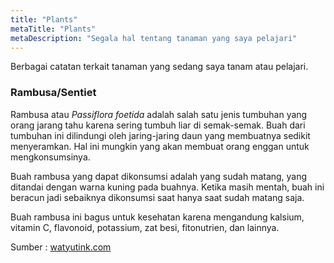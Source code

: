 ```yaml
---
title: "Plants"
metaTitle: "Plants"
metaDescription: "Segala hal tentang tanaman yang saya pelajari"
---
```

Berbagai catatan terkait tanaman yang sedang saya tanam atau pelajari.

### Rambusa/Sentiet
Rambusa atau *Passiflora foetida* adalah salah satu jenis tumbuhan yang orang jarang tahu karena sering tumbuh liar di semak-semak. Buah dari tumbuhan ini dilindungi oleh jaring-jaring daun yang membuatnya sedikit menyeramkan. Hal ini mungkin yang akan membuat orang enggan untuk mengkonsumsinya.

Buah rambusa yang dapat dikonsumsi adalah yang sudah matang, yang ditandai dengan warna kuning pada buahnya. Ketika masih mentah, buah ini beracun jadi sebaiknya dikonsumsi saat hanya saat sudah matang saja.

Buah rambusa ini bagus untuk kesehatan karena mengandung kalsium, vitamin C, flavonoid, potassium, zat besi, fitonutrien, dan lainnya.

Sumber : [watyutink.com](https://www.watyutink.com/topik/did-you-know/Rambusa-Tampak-Menyeramkan-tapi-Kaya-Manfaat)